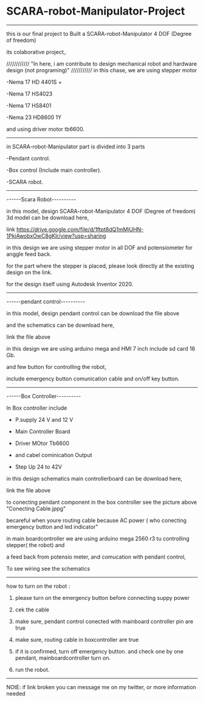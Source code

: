 # SCARA-robot-Manipulator-Project


*********************************************************************************************************

this is our final project
to Built a SCARA-robot-Manipulator 4 DOF (Degree of freedom)

its colaborative project,. 

////////////
"In here, i am contribute to design mechanical robot and hardware design (not programing)"
///////////
in this chase, we are using stepper motor

-Nema 17 HD 4401S + 

-Nema 17 HS4023

-Nema 17 HS8401

-Nema 23 HD8600 1Y

and using driver motor tb6600.

**********************************************************************************************************

in SCARA-robot-Manipulator part is divided into 3 parts

-Pendant control.

-Box control (Include main controller).

-SCARA robot.

***********************************************************************************************************
------Scara Robot----------

in this model, design SCARA-robot-Manipulator 4 DOF (Degree of freedom) 3d model can be download here,

link https://drive.google.com/file/d/1ftpt8dQ1mMjUHN-1PkjAwobxOwC8gKlr/view?usp=sharing

in this design we are using stepper motor in all DOF and potensiometer for anggle feed back.

for the part where the stepper is placed, please look directly at the existing design on the link. 

for the design itself using Autodesk Inventor 2020.

**********************************************************************************************************
------pendant control----------

in this model, design pendant control can be download the file above

and the schematics can be download here,

link the file above

in this design we are using arduino mega and HMI 7 inch include sd card 16 Gb.

and few button for controlling the robot, 

include emergency button comunication cable and on/off key button.


**********************************************************************************************************
------Box Controller----------

In Box controller include

- P.supply 24 V and 12 V

- Main Controller Board

- Driver MOtor Tb6600

- and cabel cominication Output

- Step Up 24 to 42V 

in this design schematics main controllerboard can be download here,

link the file above

to conecting pendant component in the box controller see the picture above "Conecting Cable.jppg"

becareful when youre routing cable because AC power ( who conecting emergency button and led indicator"

in main boardcontroller we are using arduino mega 2560 r3 tu controlling stepper( the robot) and

a feed back from potensio meter, and comucation with pendant control,

To see wiring see the schematics

**********************************************************************************************************

how to turn on the robot : 

1. please turn on the emergency button before connecting suppy power

2. cek the cable

3. make sure, pendant control conected with mainboard controller pin are true

4. make sure, routing cable in boxcontroller are true

5. if it is confirmed, turn off emergency button. and check one by one pendant, mainboardcontroller turn on.

6. run the robot.
 

**********************************************************************************************************




NOtE: if link broken you can message me on my twitter, or more information needed
